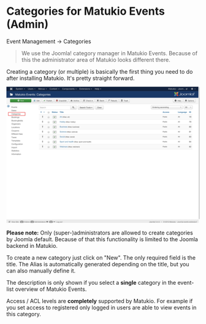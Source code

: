 # Categories for Matukio Events (Admin)

Event Management -> Categories

> We use the Joomla! category manager in Matukio Events. Because of this the administrator area of Matukio looks different there.

Creating a category (or multiple) is basically the first thing you need to do after installing Matukio. It's pretty straight forward. 

![](categories.jpeg)

**Please note:** Only (super-)administrators are allowed to create categories by Joomla default. Because of that this functionality is limited to the Joomla backend in Matukio.

To create a new category just click on "New". The only required field is the title. The Alias is automatically generated depending on the title, but you can also manually define it.

The description is  only shown if you select a **single** category in the event-list overview of Matukio Events.

Access / ACL levels are **completely** supported by Matukio. For example if you set access to registered only logged in users are able to view events in this category.


